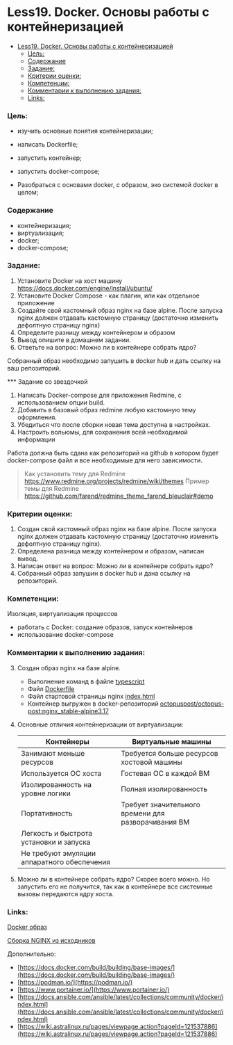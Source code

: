 # Less19. Docker. Основы работы с контейнеризацией
- [Less19. Docker. Основы работы с контейнеризацией](#less19-docker-основы-работы-с-контейнеризацией)
    - [Цель:](#цель)
    - [Содержание](#содержание)
    - [Задание:](#задание)
    - [Критерии оценки:](#критерии-оценки)
    - [Компетенции:](#компетенции)
    - [Комментарии к выполнению задания:](#комментарии-к-выполнению-задания)
    - [Links:](#links)

### Цель: 
- изучить основные понятия контейнеризации;
- написать Dockerfile;
- запустить контейнер;
- запустить docker-compose;

- Разобраться с основами docker, с образом, эко системой docker в целом;

### Содержание
- контейнеризация;
- виртуализация;
- docker;
- docker-compose;

### Задание:
  1. Установите Docker на хост машину
https://docs.docker.com/engine/install/ubuntu/
  2. Установите Docker Compose - как плагин, или как отдельное приложение
  3. Создайте свой кастомный образ nginx на базе alpine. После запуска nginx должен отдавать кастомную страницу (достаточно изменить дефолтную страницу nginx)
  4. Определите разницу между контейнером и образом
  5. Вывод опишите в домашнем задании.
  6. Ответьте на вопрос: Можно ли в контейнере собрать ядро?

Собранный образ необходимо запушить в docker hub и дать ссылку на ваш репозиторий.

*** Задание со звездочкой
  1. Написать Docker-compose для приложения Redmine, с использованием опции build.
  2. Добавить в базовый образ redmine любую кастомную тему оформления.
  3. Убедиться что после сборки новая тема доступна в настройках.
  4. Настроить вольюмы, для сохранения всей необходимой информации

Работа должна быть сдана как репозиторий на github в котором будет docker-compose файл и все необходимые для него зависимости.

> Как установить тему для Redmine 
> https://www.redmine.org/projects/redmine/wiki/themes
> Пример темы для Redmine https://github.com/farend/redmine_theme_farend_bleuclair#demo

### Критерии оценки:

  1. Создан свой кастомный образ nginx на базе alpine. После запуска nginx должен отдавать кастомную страницу (достаточно изменить дефолтную страницу nginx).
  2. Определена разница между контейнером и образом, написан вывод.
  3. Написан ответ на вопрос: Можно ли в контейнере собрать ядро?
  4. Собранный образ запушин в docker hub и дана ссылку на репозиторий.


### Компетенции:
Изоляция, виртуализация процессов
- работать с Docker: создание образов, запуск контейнеров
- использование docker-compose

### Комментарии к выполнению задания:

3. Создан образ nginx на базе alpine. 
   - Выполнение команд в файле [typescript](./files/typescript)
   - Файл [Dockerfile](./files/Dockerfile)
   - Файл стартовой страницы nginx [index.html](./files/index.html)
   - Контейнер выгружен в docker-репозиторий [octopuspost/octopus-post:nginx_stable-alpine3.17](https://hub.docker.com/repository/docker/octopuspost/octopus-post/general)
4. Основные отличия контейнеризации от виртуализации:
    
    |Контейнеры                       |Виртуальные машины|
    |---|---|
    |Занимают меньше ресурсов         | Требуется больше ресурсов хостовой машины|
    |Используется ОС хоста            | Гостевая ОС в каждой ВМ|
    |Изолированность на уровне логики | Полная изолированность |
    |Портативность                    | Требует значительного времени для разворачивания ВМ|
    |Легкость и быстрота установки и запуска||
    |Не требуют эмуляции аппаратного обеспечения||
6. Можно ли в контейнере собрать ядро?
   Скорее всего можно. Но запустить его не получится, так как в контейнере все системные вызовы передаются ядру хоста.

### Links:

[Docker образ](https://docs.docker.com/engine/install/ubuntu/)

[Сборка NGINX из исходников](http://nginx.org/en/docs/configure.html)

Дополнительно:
- [https://docs.docker.com/build/building/base-images/](https://docs.docker.com/build/building/base-images/)
- [https://podman.io/](https://podman.io/)
- [https://www.portainer.io/](https://www.portainer.io/)
- [https://docs.ansible.com/ansible/latest/collections/community/docker/index.html](https://docs.ansible.com/ansible/latest/collections/community/docker/index.html)
- [https://wiki.astralinux.ru/pages/viewpage.action?pageId=121537886](https://wiki.astralinux.ru/pages/viewpage.action?pageId=121537886)
